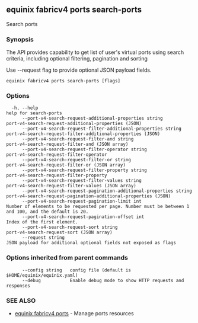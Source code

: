 ## equinix fabricv4 ports search-ports

Search ports

### Synopsis

The API provides capability to get list of user's virtual ports using search criteria, including optional filtering, pagination and sorting

Use --request flag to provide optional JSON payload fields.

```
equinix fabricv4 ports search-ports [flags]
```

### Options

```
  -h, --help                                                             help for search-ports
      --port-v4-search-request-additional-properties string              port-v4-search-request-additional-properties (JSON)
      --port-v4-search-request-filter-additional-properties string       port-v4-search-request-filter-additional-properties (JSON)
      --port-v4-search-request-filter-and string                         port-v4-search-request-filter-and (JSON array)
      --port-v4-search-request-filter-operator string                    port-v4-search-request-filter-operator
      --port-v4-search-request-filter-or string                          port-v4-search-request-filter-or (JSON array)
      --port-v4-search-request-filter-property string                    port-v4-search-request-filter-property
      --port-v4-search-request-filter-values string                      port-v4-search-request-filter-values (JSON array)
      --port-v4-search-request-pagination-additional-properties string   port-v4-search-request-pagination-additional-properties (JSON)
      --port-v4-search-request-pagination-limit int                      Number of elements to be requested per page. Number must be between 1 and 100, and the default is 20.
      --port-v4-search-request-pagination-offset int                     Index of the first element.
      --port-v4-search-request-sort string                               port-v4-search-request-sort (JSON array)
      --request string                                                   JSON payload for additional optional fields not exposed as flags
```

### Options inherited from parent commands

```
      --config string   config file (default is $HOME/equinix/equinix.yaml)
      --debug           Enable debug mode to show HTTP requests and responses
```

### SEE ALSO

* [equinix fabricv4 ports](equinix_fabricv4_ports.md)	 - Manage ports resources


